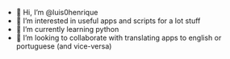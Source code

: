 - 👋 Hi, I’m @luis0henrique
- 👀 I’m interested in useful apps and scripts for a lot stuff
- 🌱 I’m currently learning python
- 💞️ I’m looking to collaborate with translating apps to english or portuguese (and vice-versa)

<!---
luis0henrique/luis0henrique is a ✨ special ✨ repository because its `README.md` (this file) appears on your GitHub profile.
You can click the Preview link to take a look at your changes.
--->
